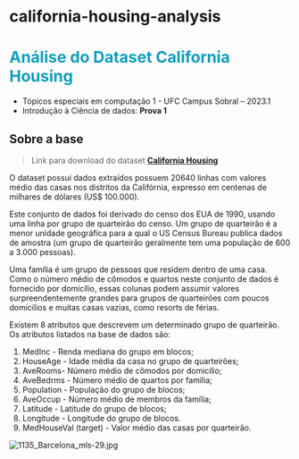 # california-housing-analysis
# <font color = #119fbf> Análise do Dataset **California Housing**</font>

* Tópicos especiais em computação 1 - UFC Campus Sobral – 2023.1
* Introdução à Ciência de dados: **Prova 1**

## Sobre a base
> Link para download do dataset **[California Housing](https://scikit-learn.org/stable/datasets/real_world.html#california-housing-dataset)** 

O dataset possui dados extraídos possuem 20640 linhas com valores médio das casas nos distritos da Califórnia, expresso em centenas de milhares de dólares (US$ 100.000). 

Este conjunto de dados foi derivado do censo dos EUA de 1990, usando uma linha por grupo de quarteirão do censo. Um grupo de quarteirão é a menor unidade geográfica para a qual o US Census Bureau publica dados de amostra (um grupo de quarteirão geralmente tem uma população de 600 a 3.000 pessoas).

Uma família é um grupo de pessoas que residem dentro de uma casa. Como o número médio de cômodos e quartos neste conjunto de dados é fornecido por domicílio, essas colunas podem assumir valores surpreendentemente grandes para grupos de quarteirões com poucos domicílios e muitas casas vazias, como resorts de férias. 

Existem 8 atributos que descrevem um determinado grupo de quarteirão. Os atributos listados na base de dados são:

1. MedInc - Renda mediana do grupo em blocos;
2. HouseAge - Idade média da casa no grupo de quarteirões;
3. AveRooms- Número médio de cômodos por domicílio;
4. AveBedrms - Número médio de quartos por família;
5. Population - População do grupo de blocos;
6. AveOccup	- Número médio de membros da família;
7. Latitude	- Latitude do grupo de blocos;
8. Longitude - Longitude do grupo de blocos.
9. MedHouseVal (target) - Valor médio das casas por quarteirão.

![1135_Barcelona_mls-29.jpg](https://images.squarespace-cdn.com/content/v1/5b16f547620b8524876ab4ac/1570060931552-XDQ062TYTOLCZA0H1DVT/1135_Barcelona_mls-29.jpg?format=1000w)

